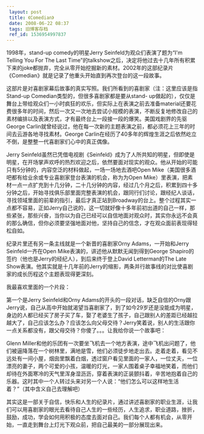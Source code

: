 ```yaml
---
 layout: post
 title: 《Comedian》
 date: 2008-06-22 08:37
 tags: 旧博客存档
 ref_id: 1536954997837
---
```

1998年，stand-up comedy的明星Jerry Seinfeld为观众们表演了题为“I'm Telling You For The Last
Time”的talkshow之后，决定将他过去十几年所有积累下来的joke都抛弃，完全从零开始挖掘新的素材。2002年的这部纪录片《Comedian》就是记录了他重头开始直到再次登台的这一段故事。

这部片是对喜剧家幕后故事的真实写照。我们所看到的喜剧家（注：这里应该是指Stand-up Comedian类型的，但很多喜剧家都是要从stand-
up做起的），仅仅是舞台上带给观众们一小时疯狂的欢乐，但实际上在表演之前去准备material还要花费很多年的时间，然后一次又一次地去尝试小规模的表演，不断反复地修改自己的素材编排以及表演方式，才有最终台上一段接一段的爆笑。美国戏剧界的先驱George
Carlin就曾经说过，他在每一次新的主题表演之前，都必须花上三年的时间去云游各地寻找素材。George
Carlin在经历了40多年的辉煌生涯之后依然屹立不倒，是整整一代喜剧家们心中的真正偶像。

Jerry
Seinfeld虽然已凭借电视剧《Seinfeld》成为了人所共知的明星，但即使是明星，在开场掌声欢呼的热烈欢迎之后，依然要面对现实的观众。他从开始的可能只有5分钟的，内容空泛的材料做起，一场一场地去酒吧Open
Mike（美国很多酒吧都有给业余或专业喜剧家登台表演的机会，称为为Open
Mike）里表演，把素材一点一点扩充到十几分钟，二十几分钟的内容，经过几个月之后，积累到四十多分钟之后，开始寻找俱乐部里面完整表演的机会，跟同行们讨论，跟经纪人谈话，寻找领域里面的前辈的指引，最后才真正站到Broadway的台上。整个过程其实一点都不容易，正如Jerry自己说的，这一切就好像十多年前初出道的自己一样，那些紧张，那些兴奋，当你以为自己已经可以自信地面对观众时，其实你永远不会真的那么确信，但你必须要坚强地面对他，坚持自己的信念，才在观众面前表现得轻松自如。

纪录片里还有另一条主线就是一个新晋的喜剧家Orny Adams，一开始和Jerry Seinfeld一齐在Open
Mike表演的，讲述他从默默无闻到得到George Shapiro的签约（他也是Jerry的经纪人），到后来终于登上David Letterman的The
Late Show表演。他其实就是十几年前的Jerry的缩影，两条并行故事线的对比使喜剧家的成长历程这个主题表现得更深刻。

我最喜欢里面的一个片段：

第一个是Jerry Seinfeld和Orny
Adams的开头的一段对话，缺乏自信的Orny跟Jerry说，自己从高中开始就渴望当喜剧家了，到了如今29岁还是没能成为明星，身边的人都已经买了房子买了车，娶了老婆生了孩子，自己跟别人的差距已经越拉越大了，自己应该怎么办？应该怎么向父母交待？Jerry笑着说，别人的生活跟你一点关系都没有，跟父母交待？你傻了。。。让我给你说一个故事吧：

Glenn
Miller和他的乐团有一次要坐飞机去一个地方表演，途中飞机出问题了，他们被逼降落在一个树林里，满地是雪，他们必须徒步地走出去。走着走着，看见不远处有一间小屋，烟囱里飘着白烟，透过窗户看见里面的一家人，一位丈夫，一位漂亮的妻子，两个可爱的小孩，温暖的灯光，一家人围着桌子幸福地笑着，而他们却待在外面寒冷的天气里浑身湿沥沥，穿着表演的正装颤抖着，辛苦地抱着自己的乐器。这时其中一个人转过头来对另一个人说：“他们怎么可以这样地生活着？”（其中含义自己去理解吧）

其实这是一部关于自信，快乐和人生的纪录片，通过讲述喜剧家的职业生涯，让我们可以用喜剧家的眼光去看待自己人生的一些经历，人生追求，职业道路，挫折，鼓励，成功，学会如何用积极的态度去面对自己。我们每个人都有机会，从零开始，一直走到舞台上灯光下观众前，把自己最美的一部分展现出来。

